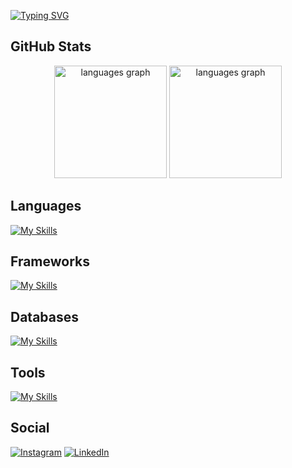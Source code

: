 <a href="https://git.io/typing-svg"><img src="https://readme-typing-svg.demolab.com?font=Poppins&weight=700&size=70&duration=3000&pause=1000&color=FE428E&center=true&vCenter=true&width=1125&height=220&lines=Namaste%F0%9F%99%8F;I'm+Biraj+Shrestha." alt="Typing SVG" /></a>

<h2>GitHub Stats</h2>

<div align="center">
<img src="https://github-readme-streak-stats.herokuapp.com/?user=birajdotdev&theme=radical&hide_border=true" height="180" alt="languages graph"  />
<img src="https://github-readme-stats.vercel.app/api/top-langs?locale=en&hide_title=false&layout=compact&langs_count=10&theme=radical&hide_border=true&username=birajdotdev" height="180" alt="languages graph"  />
</div>

<h2>Languages</h2>

[![My Skills](https://skillicons.dev/icons?i=ts,js,c,java,python,php)](https://skillicons.dev)

<h2>Frameworks</h2>

[![My Skills](https://skillicons.dev/icons?i=react,nextjs,express,redux,vite,tailwindcss)](https://skillicons.dev)

<h2>Databases</h2>
  
[![My Skills](https://skillicons.dev/icons?i=appwrite,firebase,mysql,mongodb,postgres)](https://skillicons.dev)

<h2>Tools</h2>

[![My Skills](https://skillicons.dev/icons?i=vscode,postman,git,github,figma,bun,azure,aws)](https://skillicons.dev)

<h2>Social</h2>

[![Instagram](https://skillicons.dev/icons?i=instagram)](https://instagram.com/biraj.shrestha.2004) [![LinkedIn](https://skillicons.dev/icons?i=linkedin)](https://linkedin.com/in/biraj-shrestha-25736b1b8) 
